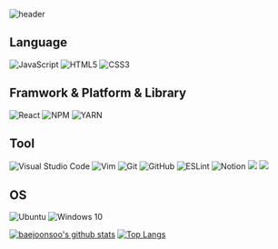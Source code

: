 ![header](https://capsule-render.vercel.app/api?type=Waving&color=auto&height=200&section=header&text=BaeJoonSoo&fontSize=50&fontAlign=80&fontAlignY=30&animation=twinkling&desc=FrontEnd%20Developer&descAlign=85&descAlignY=50&fontColor=FFFFFF)


## Language
![JavaScript](https://img.shields.io/badge/javascript-%23323330.svg?style=for-the-badge&logo=javascript&logoColor=%23F7DF1E)
![HTML5](https://img.shields.io/badge/html5-%23E34F26.svg?style=for-the-badge&logo=html5&logoColor=white)
![CSS3](https://img.shields.io/badge/css3-%231572B6.svg?style=for-the-badge&logo=css3&logoColor=white)

## Framwork & Platform & Library
![React](https://img.shields.io/badge/react-%2320232a.svg?style=for-the-badge&logo=react&logoColor=%2361DAFB)
![NPM](https://img.shields.io/badge/NPM-%23000000.svg?style=for-the-badge&logo=npm&logoColor=white)
![YARN](https://img.shields.io/badge/yarn-%23000000.svg?style=for-the-badge&logo=yarn&logoColor=white)


## Tool
![Visual Studio Code](https://img.shields.io/badge/VisualStudioCode-0078d7.svg?style=for-the-badge&logo=visual-studio-code&logoColor=white)
![Vim](https://img.shields.io/badge/VIM-%2311AB00.svg?style=for-the-badge&logo=vim&logoColor=white)
![Git](https://img.shields.io/badge/git-%23F05033.svg?style=for-the-badge&logo=git&logoColor=white)
![GitHub](https://img.shields.io/badge/github-%23121011.svg?style=for-the-badge&logo=github&logoColor=white)
![ESLint](https://img.shields.io/badge/ESLint-4B3263?style=for-the-badge&logo=eslint&logoColor=white)
![Notion](https://img.shields.io/badge/Notion-%23000000.svg?style=for-the-badge&logo=notion&logoColor=white)
<img src="https://img.shields.io/badge/Visual Studio-5C2D91?style=flat-square&logo=Visual Studio&logoColor=white"/>
<img src="https://img.shields.io/badge/prettier-white?style=flat-square&logo=prettier&logoColor=blue"/>

## OS
![Ubuntu](https://img.shields.io/badge/Ubuntu-E95420?style=flat-square&logo=ubuntu&logoColor=white)
![Windows 10](https://img.shields.io/badge/Windows-0078D6?style=flat-square&logo=windows&logoColor=white)


[![baejoonsoo's github stats](https://github-readme-stats.vercel.app/api?username=baejoonsoo&show_icons=true&hide_border=true&count_private=true)](https://github.com/baejoonsoo)
[![Top Langs](https://github-readme-stats.vercel.app/api/top-langs/?username=baejoonsoo&hide=r,jupyter%20notebook,c%23)](https://github.com/anuraghazra/github-readme-stats)
